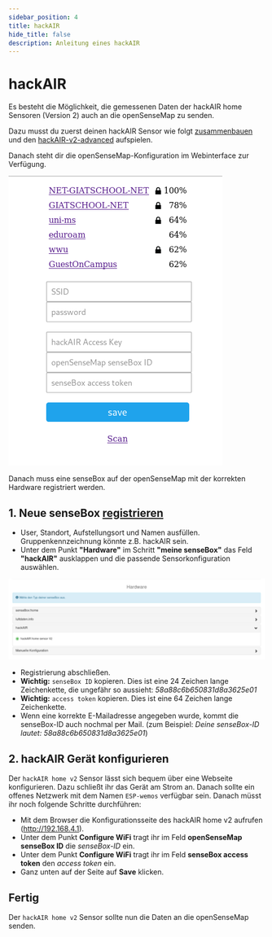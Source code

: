 ```yaml
---
sidebar_position: 4
title: hackAIR
hide_title: false
description: Anleitung eines hackAIR
---
```

# hackAIR

Es besteht die Möglichkeit, die gemessenen Daten der hackAIR home Sensoren (Version 2) auch an die openSenseMap zu senden.

Dazu musst du zuerst deinen hackAIR Sensor wie folgt [zusammenbauen](http://www.hackair.eu/hackair-home-v2/) und den [hackAIR-v2-advanced](https://github.com/mkraats/hackair-v2-advanced) aufspielen.

Danach steht dir die openSenseMap-Konfiguration im Webinterface zur Verfügung. 

![](../../static/img/open-sensemap-bilder/hackair/02_Sensor_Konfiguration.png)

Danach muss eine senseBox auf der openSenseMap mit der korrekten Hardware registriert werden.

## 1. Neue senseBox [registrieren](https://opensensemap.org/register)
- User, Standort, Aufstellungsort und Namen ausfüllen. Gruppenkennzeichnung könnte z.B. hackAIR sein.
- Unter dem Punkt **"Hardware"** im Schritt **"meine senseBox"** das Feld **"hackAIR"** ausklappen und die passende Sensorkonfiguration auswählen. 

![](../../static/img/open-sensemap-bilder/hackair/01_openSenseMap_Konfiguration.png)


- Registrierung abschließen.
- **Wichtig:** `senseBox ID` kopieren. Dies ist eine 24 Zeichen lange Zeichenkette, die ungefähr so aussieht: *58a88c6b650831d8a3625e01*
- **Wichtig:** `access token` kopieren. Dies ist eine 64 Zeichen lange Zeichenkette.
- Wenn eine korrekte E-Mailadresse angegeben wurde, kommt die senseBox-ID auch nochmal per Mail. (zum Beispiel: *Deine senseBox-ID lautet: 58a88c6b650831d8a3625e01*)

## 2. hackAIR Gerät konfigurieren
Der `hackAIR home v2` Sensor lässt sich bequem über eine Webseite konfigurieren. Dazu schließt ihr das Gerät am Strom an.
Danach sollte ein offenes Netzwerk mit dem Namen `ESP-wemos` verfügbar sein. Danach müsst ihr noch folgende Schritte durchführen:

- Mit dem Browser die Konfigurationsseite des hackAIR home v2 aufrufen (http://192.168.4.1).
- Unter dem Punkt **Configure WiFi** tragt ihr im Feld **openSenseMap senseBox ID** die *senseBox-ID* ein.
- Unter dem Punkt **Configure WiFi** tragt ihr im Feld **senseBox access token** den *access token* ein.
- Ganz unten auf der Seite auf **Save** klicken.

## Fertig
Der `hackAIR home v2` Sensor sollte nun die Daten an die openSenseMap senden.
